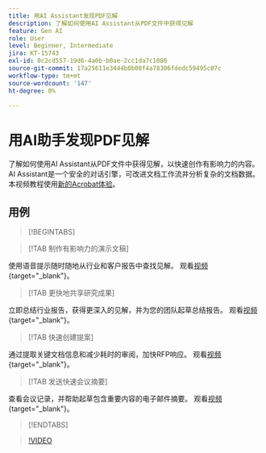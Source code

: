 ```yaml
---
title: 用AI Assistant发现PDF见解
description: 了解如何使用AI Assistant从PDF文件中获得见解
feature: Gen AI
role: User
level: Beginner, Intermediate
jira: KT-15743
exl-id: 0c2cd557-19d6-4a0b-b0ae-2cc1da7c1080
source-git-commit: 17a25611e3444b0b00f4a78306fdedc59495c07c
workflow-type: tm+mt
source-wordcount: '147'
ht-degree: 0%

---
```


# 用AI助手发现PDF见解

了解如何使用AI Assistant从PDF文件中获得见解，以快速创作有影响力的内容。 AI Assistant是一个安全的对话引擎，可改进文档工作流并分析复杂的文档数据。 本视频教程使用[新的Acrobat体验](new-workspace.md)。

## 用例

>[!BEGINTABS]

>[!TAB 制作有影响力的演示文稿]

使用语音提示随时随地从行业和客户报告中查找见解。 观看[视频](https://video.tv.adobe.com/v/3428811?quality=12&learn=on&hidetitle=true){target="_blank"}。

>[!TAB 更快地共享研究成果]

立即总结行业报告，获得更深入的见解，并为您的团队起草总结报告。 观看[视频](https://video.tv.adobe.com/v/3427286?quality=12&learn=on&hidetitle=true){target="_blank"}。

>[!TAB 快速创建提案]

通过提取关键文档信息和减少耗时的审阅，加快RFP响应。 观看[视频](https://video.tv.adobe.com/v/3428639?quality=12&learn=on&hidetitle=true){target="_blank"}。

>[!TAB 发送快速会议摘要]

查看会议记录，并帮助起草包含重要内容的电子邮件摘要。 观看[视频](https://video.tv.adobe.com/v/3427292?quality=12&learn=on&hidetitle=true){target="_blank"}。

>[!ENDTABS]

>[!VIDEO](https://video.tv.adobe.com/v/3430512?enablevpops&quality=12&learn=on&hidetitle=true)
